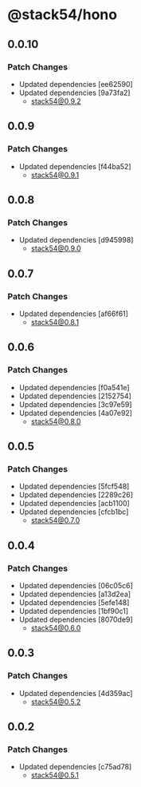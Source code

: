 # @stack54/hono

## 0.0.10

### Patch Changes

- Updated dependencies [ee62590]
- Updated dependencies [9a73fa2]
  - stack54@0.9.2

## 0.0.9

### Patch Changes

- Updated dependencies [f44ba52]
  - stack54@0.9.1

## 0.0.8

### Patch Changes

- Updated dependencies [d945998]
  - stack54@0.9.0

## 0.0.7

### Patch Changes

- Updated dependencies [af66f61]
  - stack54@0.8.1

## 0.0.6

### Patch Changes

- Updated dependencies [f0a541e]
- Updated dependencies [2152754]
- Updated dependencies [3c97e59]
- Updated dependencies [4a07e92]
  - stack54@0.8.0

## 0.0.5

### Patch Changes

- Updated dependencies [5fcf548]
- Updated dependencies [2289c26]
- Updated dependencies [acb1100]
- Updated dependencies [cfcb1bc]
  - stack54@0.7.0

## 0.0.4

### Patch Changes

- Updated dependencies [06c05c6]
- Updated dependencies [a13d2ea]
- Updated dependencies [5efe148]
- Updated dependencies [1bf90c1]
- Updated dependencies [8070de9]
  - stack54@0.6.0

## 0.0.3

### Patch Changes

- Updated dependencies [4d359ac]
  - stack54@0.5.2

## 0.0.2

### Patch Changes

- Updated dependencies [c75ad78]
  - stack54@0.5.1
